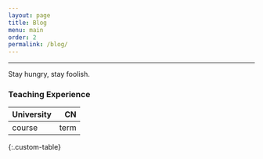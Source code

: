 ```yaml
---
layout: page
title: Blog
menu: main
order: 2
permalink: /blog/
---
```

<!---
Teaching Statement:
--->
***

Stay hungry, stay foolish.

### Teaching Experience

| University | CN |
| ----------- | ----------: |
| course | term |
{:.custom-table}


